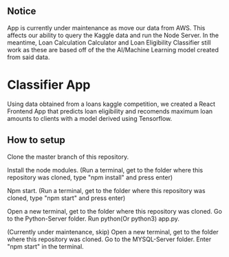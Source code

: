 ## Notice

App is currently under maintenance as move our data from AWS. This affects our ability to query the Kaggle data and run the Node Server. In the meantime, Loan Calculation Calculator and Loan Eligibility Classifier still work as these are based off of the the AI/Machine Learning model created from said data.


# Classifier App

Using data obtained from a loans kaggle competition, we created a React Frontend App that predicts loan eligibility and recomends maximum loan amounts to clients with a model derived using Tensorflow.


## How to setup

Clone the master branch of this repository.

Install the node modules. (Run a terminal, get to the folder where this repository was cloned, type "npm install" and press enter)

Npm start. (Run a terminal, get to the folder where this repository was cloned, type "npm start" and press enter)

Open a new terminal, get to the folder where this repository was cloned. Go to the Python-Server folder. Run python(Or python3) app.py.

(Currently under maintenance, skip) Open a new terminal, get to the folder where this repository was cloned. Go to the MYSQL-Server folder. Enter "npm start" in the terminal.
